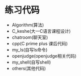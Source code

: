# 练习代码
 - Algorithm(算法)
 - C_keshe(大一C语言课程设计)
 - chatroom(聊天室)
 - cpp(C prime plus 课后代码)
 - my_ls(自写ls命令)
 - openjudge(openjudge相关代码)
 - my_shell(自写shell)
 - others(其他代码)
